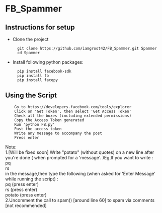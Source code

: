 # FB_Spammer

Instructions for setup
------------

- Clone the project

        git clone https://github.com/iamgroot42/FB_Spammer.git Spammer
        cd Spammer
        
- Install following python packages:

        pip install facebook-sdk
        pip install fb
        pip install facepy

Using the Script
------------

        Go to https://developers.facebook.com/tools/explorer
        Click on 'Get Token', then select 'Get Access Token'
        Check all the boxes (including extended permissions)
        Copy the Access Token generated
        Run 'python FB.py'
        Past the access token
        Write any message to accompany the post
        Press enter

Note:<br />
1.[Will be fixed soon] Write "potato" (without quotes) on a new line after you're done  ( when prompted for a 'message'. )Eg,If you want to write :<br />
  pq<br />
  rs<br />
  in the message,then type the following (when asked for 'Enter Message' while running the script) :<br />
  pq (press enter)<br />
  rs (press enter)<br />
  potato (press enter)<br />
2.Uncomment the call to spam() [around line 60] to spam via comments [not recommended]  

